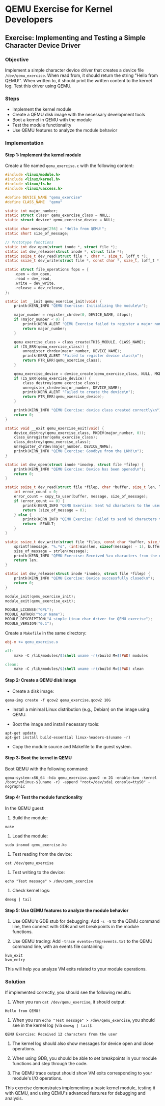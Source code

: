 # QEMU Exercise for Kernel Developers

## Exercise: Implementing and Testing a Simple Character Device Driver

### Objective
Implement a simple character device driver that creates a device file `/dev/qemu_exercise`. When read from, it should return the string "Hello from QEMU!". When written to, it should print the written content to the kernel log. Test this driver using QEMU.

### Steps

* Implement the kernel module
* Create a QEMU disk image with the necessary development tools
* Boot a kernel in QEMU with the module
* Test the module functionality
* Use QEMU features to analyze the module behavior

### Implementation

#### Step 1: Implement the kernel module

Create a file named `qemu_exercise.c` with the following content:

```c
#include <linux/module.h>
#include <linux/kernel.h>
#include <linux/fs.h>
#include <linux/uaccess.h>

#define DEVICE_NAME "qemu_exercise"
#define CLASS_NAME  "qemu"

static int major_number;
static struct class* qemu_exercise_class = NULL;
static struct device* qemu_exercise_device = NULL;

static char message[256] = "Hello from QEMU!";
static short size_of_message;

// Prototype functions
static int dev_open(struct inode *, struct file *);
static int dev_release(struct inode *, struct file *);
static ssize_t dev_read(struct file *, char *, size_t, loff_t *);
static ssize_t dev_write(struct file *, const char *, size_t, loff_t *);

static struct file_operations fops = {
    .open = dev_open,
    .read = dev_read,
    .write = dev_write,
    .release = dev_release,
};

static int __init qemu_exercise_init(void) {
    printk(KERN_INFO "QEMU Exercise: Initializing the module\n");

    major_number = register_chrdev(0, DEVICE_NAME, &fops);
    if (major_number < 0) {
        printk(KERN_ALERT "QEMU Exercise failed to register a major number\n");
        return major_number;
    }

    qemu_exercise_class = class_create(THIS_MODULE, CLASS_NAME);
    if (IS_ERR(qemu_exercise_class)) {
        unregister_chrdev(major_number, DEVICE_NAME);
        printk(KERN_ALERT "Failed to register device class\n");
        return PTR_ERR(qemu_exercise_class);
    }

    qemu_exercise_device = device_create(qemu_exercise_class, NULL, MKDEV(major_number, 0), NULL, DEVICE_NAME);
    if (IS_ERR(qemu_exercise_device)) {
        class_destroy(qemu_exercise_class);
        unregister_chrdev(major_number, DEVICE_NAME);
        printk(KERN_ALERT "Failed to create the device\n");
        return PTR_ERR(qemu_exercise_device);
    }

    printk(KERN_INFO "QEMU Exercise: device class created correctly\n");
    return 0;
}

static void __exit qemu_exercise_exit(void) {
    device_destroy(qemu_exercise_class, MKDEV(major_number, 0));
    class_unregister(qemu_exercise_class);
    class_destroy(qemu_exercise_class);
    unregister_chrdev(major_number, DEVICE_NAME);
    printk(KERN_INFO "QEMU Exercise: Goodbye from the LKM!\n");
}

static int dev_open(struct inode *inodep, struct file *filep) {
    printk(KERN_INFO "QEMU Exercise: Device has been opened\n");
    return 0;
}

static ssize_t dev_read(struct file *filep, char *buffer, size_t len, loff_t *offset) {
    int error_count = 0;
    error_count = copy_to_user(buffer, message, size_of_message);
    if (error_count == 0) {
        printk(KERN_INFO "QEMU Exercise: Sent %d characters to the user\n", size_of_message);
        return (size_of_message = 0);
    } else {
        printk(KERN_INFO "QEMU Exercise: Failed to send %d characters to the user\n", error_count);
        return -EFAULT;
    }
}

static ssize_t dev_write(struct file *filep, const char *buffer, size_t len, loff_t *offset) {
    sprintf(message, "%.*s", (int)min(len, sizeof(message) - 1), buffer);
    size_of_message = strlen(message);
    printk(KERN_INFO "QEMU Exercise: Received %zu characters from the user\n", len);
    return len;
}

static int dev_release(struct inode *inodep, struct file *filep) {
    printk(KERN_INFO "QEMU Exercise: Device successfully closed\n");
    return 0;
}

module_init(qemu_exercise_init);
module_exit(qemu_exercise_exit);

MODULE_LICENSE("GPL");
MODULE_AUTHOR("Your Name");
MODULE_DESCRIPTION("A simple Linux char driver for QEMU exercise");
MODULE_VERSION("0.1");
```

Create a `Makefile` in the same directory:

```makefile
obj-m += qemu_exercise.o

all:
    make -C /lib/modules/$(shell uname -r)/build M=$(PWD) modules

clean:
    make -C /lib/modules/$(shell uname -r)/build M=$(PWD) clean
```

#### Step 2: Create a QEMU disk image

* Create a disk image:

```shell
qemu-img create -f qcow2 qemu_exercise.qcow2 10G
```

* Install a minimal Linux distribution (e.g., Debian) on the image using QEMU.

* Boot the image and install necessary tools:

```shell
apt-get update
apt-get install build-essential linux-headers-$(uname -r)
```

* Copy the module source and Makefile to the guest system.

#### Step 3: Boot the kernel in QEMU

Boot QEMU with the following command:

```shell
qemu-system-x86_64 -hda qemu_exercise.qcow2 -m 2G -enable-kvm -kernel /boot/vmlinuz-$(uname -r) -append "root=/dev/sda1 console=ttyS0" -nographic
```

#### Step 4: Test the module functionality

In the QEMU guest:

1. Build the module:

```shell
make
```

1. Load the module:

```shell
sudo insmod qemu_exercise.ko
```

1. Test reading from the device:

```shell
cat /dev/qemu_exercise
```

1. Test writing to the device:

```shell
echo "Test message" > /dev/qemu_exercise
```

1. Check kernel logs:

```shell
dmesg | tail
```

#### Step 5: Use QEMU features to analyze the module behavior

1. Use QEMU's GDB stub for debugging:
   Add `-s -S` to the QEMU command line, then connect with GDB and set breakpoints in the module functions.

1. Use QEMU tracing:
   Add `-trace events=/tmp/events.txt` to the QEMU command line, with an events file containing:

```shell
kvm_exit
kvm_entry
```

   This will help you analyze VM exits related to your module operations.

### Solution

If implemented correctly, you should see the following results:

1. When you run `cat /dev/qemu_exercise`, it should output:

```shell
Hello from QEMU!
```

1. When you run `echo "Test message" > /dev/qemu_exercise`, you should see in the kernel log (via `dmesg | tail`):

```text
QEMU Exercise: Received 12 characters from the user
```

1. The kernel log should also show messages for device open and close operations.

1. When using GDB, you should be able to set breakpoints in your module functions and step through the code.

1. The QEMU trace output should show VM exits corresponding to your module's I/O operations.

This exercise demonstrates implementing a basic kernel module, testing it with QEMU, and using QEMU's advanced features for debugging and analysis.
